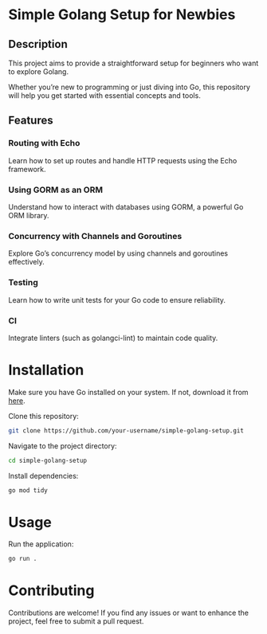 # Simple Golang Setup for Newbies

## Description

This project aims to provide a straightforward setup for beginners who want to explore Golang.

Whether you’re new to programming or just diving into Go, this repository will help you get started with essential concepts and tools.

## Features

### Routing with Echo

Learn how to set up routes and handle HTTP requests using the Echo framework.

### Using GORM as an ORM

Understand how to interact with databases using GORM, a powerful Go ORM library.

### Concurrency with Channels and Goroutines

Explore Go’s concurrency model by using channels and goroutines effectively.

### Testing

Learn how to write unit tests for your Go code to ensure reliability.

### CI

Integrate linters (such as golangci-lint) to maintain code quality.

# Installation

Make sure you have Go installed on your system. If not, download it from [here](https://go.dev/doc/install).

Clone this repository:

```bash
git clone https://github.com/your-username/simple-golang-setup.git
```

Navigate to the project directory:

```bash
cd simple-golang-setup
```

Install dependencies:

```bash
go mod tidy
```

# Usage

Run the application:

```bash
go run .
```

# Contributing

Contributions are welcome! If you find any issues or want to enhance the project, feel free to submit a pull request.
